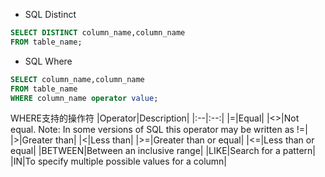 * SQL Distinct
```SQL
SELECT DISTINCT column_name,column_name
FROM table_name;
```
* SQL Where
```SQL
SELECT column_name,column_name
FROM table_name
WHERE column_name operator value;
```
WHERE支持的操作符
|Operator|Description|
|:--|:--:|
|=|Equal|
|<>|Not equal. Note: In some versions of SQL this operator may be written as !=|
|>|Greater than|
|<|Less than|
|>=|Greater than or equal|
|<=|Less than or equal|
|BETWEEN|Between an inclusive range|
|LIKE|Search for a pattern|
|IN|To specify multiple possible values for a column|